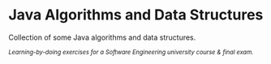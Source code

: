 # Java Algorithms and Data Structures
 Collection of some Java algorithms and data structures. 
 
<sub> _Learning-by-doing exercises for a Software Engineering university course & final exam._ </sub>
